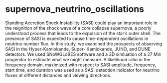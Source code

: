 # supernova_neutrino_oscillations
Standing Accretion Shock Instability (SASI) could play an important role in the reignition of the shock wave of a core collapse supernova, a poorly understood process that leads to the expulsion of the star’s outer shell. The presence of SASI is expected to cause time-dependent oscillations in neutrino number flux. In this study, we examined the prospects of observing SASI in the Hyper-Kamiokande, Super- Kamiokande, JUNO, and DUNE detectors. We used SNoWGLoBES software and a 3D simluation of a 27 M⊙ progenitor to estimate what we might measure. A likelihood ratio in the frequency domain, maximized with respect to SASI amplitude, frequency, start time, and duration was used as a SASI detection indicator for neutrino fluxes at different distances and viewing directions.
